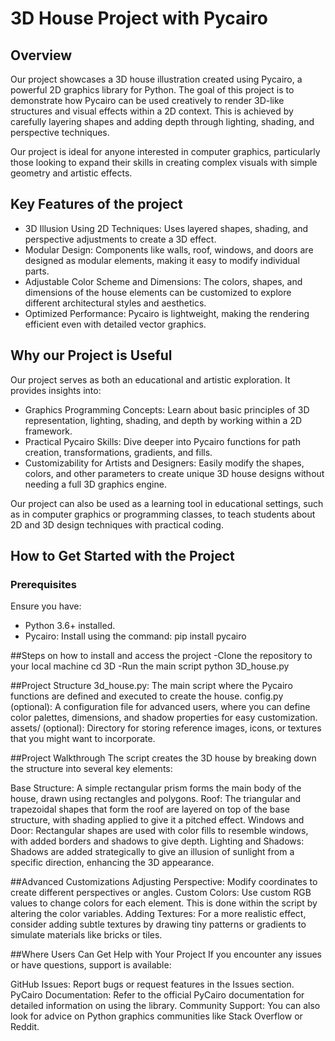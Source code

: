 # 3D House Project with Pycairo

## Overview
Our project showcases a 3D house illustration created using Pycairo, a powerful 2D graphics library for Python.
The goal of this project is to demonstrate how Pycairo can be used creatively to render 3D-like structures and visual effects within a 2D context. This is achieved by carefully layering shapes and adding depth through lighting, shading, and perspective techniques.

Our project is ideal for anyone interested in computer graphics, particularly those looking to expand their skills in creating complex visuals with simple geometry and artistic effects.

## Key Features of the project
- 3D Illusion Using 2D Techniques: Uses layered shapes, shading, and perspective adjustments to create a 3D effect.
- Modular Design: Components like walls, roof, windows, and doors are designed as modular elements, making it easy to modify individual parts.
- Adjustable Color Scheme and Dimensions: The colors, shapes, and dimensions of the house elements can be customized to explore different architectural styles and aesthetics.
- Optimized Performance: Pycairo is lightweight, making the rendering efficient even with detailed vector graphics.

## Why our Project is Useful
Our project serves as both an educational and artistic exploration. It provides insights into:
- Graphics Programming Concepts: Learn about basic principles of 3D representation, lighting, shading, and depth by working within a 2D framework.
- Practical Pycairo Skills: Dive deeper into Pycairo functions for path creation, transformations, gradients, and fills.
- Customizability for Artists and Designers: Easily modify the shapes, colors, and other parameters to create unique 3D house designs without needing a full 3D graphics engine.

Our project can also be used as a learning tool in educational settings, such as in computer graphics or programming classes, to teach students about 2D and 3D design techniques with practical coding.

## How to Get Started with the Project

### Prerequisites
Ensure you have:
- Python 3.6+ installed.
- Pycairo: Install using the command:
      pip install pycairo

##Steps on how to install and access the project
  -Clone the repository to your local machine
     cd 3D 
  -Run the main script
     python 3D_house.py
     
##Project Structure
3d_house.py: The main script where the Pycairo functions are defined and executed to create the house.
config.py (optional): A configuration file for advanced users, where you can define color palettes, dimensions, and shadow properties for easy customization.
assets/ (optional): Directory for storing reference images, icons, or textures that you might want to incorporate.

##Project Walkthrough
The script creates the 3D house by breaking down the structure into several key elements:

Base Structure: A simple rectangular prism forms the main body of the house, drawn using rectangles and polygons.
Roof: The triangular and trapezoidal shapes that form the roof are layered on top of the base structure, with shading applied to give it a pitched effect.
Windows and Door: Rectangular shapes are used with color fills to resemble windows, with added borders and shadows to give depth.
Lighting and Shadows: Shadows are added strategically to give an illusion of sunlight from a specific direction, enhancing the 3D appearance.

##Advanced Customizations
Adjusting Perspective: Modify coordinates to create different perspectives or angles.
Custom Colors: Use custom RGB values to change colors for each element. This is done within the script by altering the color variables.
Adding Textures: For a more realistic effect, consider adding subtle textures by drawing tiny patterns or gradients to simulate materials like bricks or tiles.

##Where Users Can Get Help with Your Project
If you encounter any issues or have questions, support is available:

GitHub Issues: Report bugs or request features in the Issues section.
PyCairo Documentation: Refer to the official PyCairo documentation for detailed information on using the library.
Community Support: You can also look for advice on Python graphics communities like Stack Overflow or Reddit.
